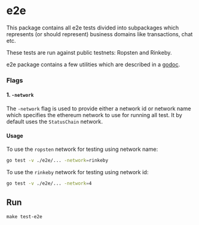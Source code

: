 e2e
===

This package contains all e2e tests divided into subpackages which represents (or should represent) business domains like transactions, chat etc.

These tests are run against public testnets: Ropsten and Rinkeby.

e2e package contains a few utilities which are described in a [godoc](https://godoc.org/github.com/status-im/status-go/e2e).

### Flags

#### 1. `-network`
The `-network` flag is used to provide either a network id or network name which specifies the ethereum network to use
for running all test. It by default uses the `StatusChain` network.

#### Usage

To use the `ropsten` network for testing using network name:

```bash
go test -v ./e2e/... -network=rinkeby
```

To use the `rinkeby` network for testing using network id:

```bash
go test -v ./e2e/... -network=4
```


## Run

`make test-e2e`
